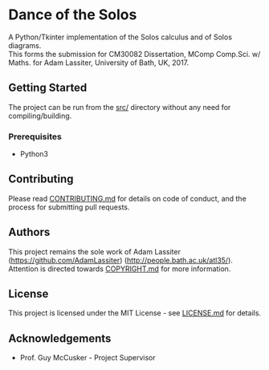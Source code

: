 # Dance of the Solos
A Python/Tkinter implementation of the Solos calculus and of Solos diagrams.  
This forms the submission for CM30082 Dissertation, MComp Comp.Sci. w/ Maths. for Adam Lassiter, University of Bath, UK, 2017.

## Getting Started
The project can be run from the [src/](src) directory without any need for compiling/building.

### Prerequisites
* Python3

## Contributing
Please read [CONTRIBUTING.md](CONTRIBUTING.md) for details on code of conduct, and the process for submitting pull requests.

## Authors
This project remains the sole work of Adam Lassiter (https://github.com/AdamLassiter) (http://people.bath.ac.uk/atl35/).  
Attention is directed towards [COPYRIGHT.md](COPYRIGHT.md) for more information.

## License
This project is licensed under the MIT License - see [LICENSE.md](LICENSE.md) for details.

## Acknowledgements
* Prof. Guy McCusker - Project Supervisor
